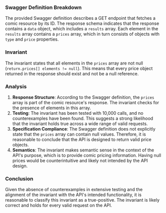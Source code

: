 ### Swagger Definition Breakdown
The provided Swagger definition describes a GET endpoint that fetches a comic resource by its ID. The response schema indicates that the response contains a `data` object, which includes a `results` array. Each element in the `results` array contains a `prices` array, which in turn consists of objects with `type` and `price` properties.

### Invariant
The invariant states that all elements in the `prices` array are not null (`return.prices[] elements != null`). This means that every price object returned in the response should exist and not be a null reference.

### Analysis
1. **Response Structure**: According to the Swagger definition, the `prices` array is part of the comic resource's response. The invariant checks for the presence of elements in this array.
2. **Testing**: The invariant has been tested with 10,000 calls, and no counterexamples have been found. This suggests a strong likelihood that the invariant holds true across a wide range of valid requests.
3. **Specification Compliance**: The Swagger definition does not explicitly state that the `prices` array can contain null values. Therefore, it is reasonable to conclude that the API is designed to return valid price objects.
4. **Semantics**: The invariant makes semantic sense in the context of the API's purpose, which is to provide comic pricing information. Having null prices would be counterintuitive and likely not intended by the API design.

### Conclusion
Given the absence of counterexamples in extensive testing and the alignment of the invariant with the API's intended functionality, it is reasonable to classify this invariant as a true-positive. The invariant is likely correct and holds for every valid request on the API.
